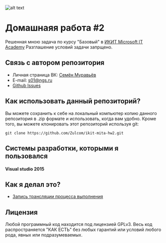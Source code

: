 ![alt text](https://pp.userapi.com/c626518/v626518291/71e41/k8JE5TXXqJ0.jpg "Microsoft IT Academy IKIT")


# Домашнаяя работа #2
Решенная  мною задача по курсу "Базовый" в [ИКИТ Microsoft IT Academy](https://vk.com/microsoft_ikit)
Разглашение условий задачи запрщено.

## Связь с автором репозитория
-  Личная страница ВК: [Семён Муравьёв](https://vk.com/sem0n)
-  E-mail: s01@ngs.ru
-  [Github Issues](https://github.com/Zulcom/ikit-mita-hw2/issues "Github Issues")


## Как использовать данный репозиторий?
Вы можете сохранить к себе на локальный компьютер копию данного репозитория в .zip формате и использовать, 
когда вам удобно. Кроме того, вы можете клонировать этот репозиторий используя git:
```
git clone https://github.com/Zulcom/ikit-mita-hw2.git
```

## Системы разработки, которыми я пользовался
####  Visual studio 2015 

## Как я делал это?
-  [Запись трансляции процесса выполнения](https://vk.com/video-64334526_456239024)
## Лицензия
Любой программный код находится под лицензией GPLv3.
Весь код распространяется "КАК ЕСТЬ" без любых гарантий или условий любого рода, явных или подразумеваемых.
